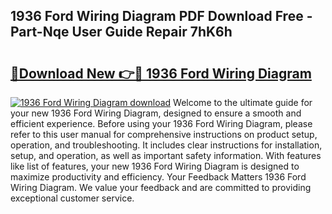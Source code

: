 ## 1936 Ford Wiring Diagram PDF Download Free - Part-Nqe User Guide Repair 7hK6h

# <h2><a href="http://dfszyqg.blite.top/?on=1936+Ford+Wiring+Diagram">🔗Download New 👉🔴 1936 Ford Wiring Diagram</a></h2>

[![1936 Ford Wiring Diagram download](https://i.imgur.com/lujVjoI.png)](http://dfszyqg.blite.top/?on=1936+Ford+Wiring+Diagram)
Welcome to the ultimate guide for your new 1936 Ford Wiring Diagram, designed to ensure a smooth and efficient experience. Before using your 1936 Ford Wiring Diagram, please refer to this user manual for comprehensive instructions on product setup, operation, and troubleshooting. It includes clear instructions for installation, setup, and operation, as well as important safety information. With features like list of features, your new 1936 Ford Wiring Diagram is designed to maximize productivity and efficiency. Your Feedback Matters 1936 Ford Wiring Diagram. We value your feedback and are committed to providing exceptional customer service.
